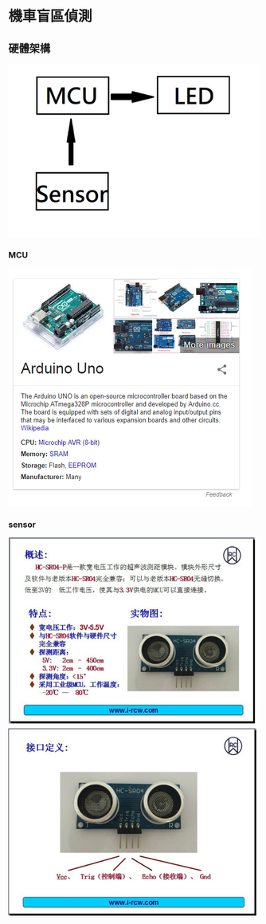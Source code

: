 # 機車盲區偵測

## 硬體架構
![image](https://github.com/NKUSTMCU/MCU/blob/master/img/hardware.PNG)

### MCU
![image](https://github.com/NKUSTMCU/MCU/blob/master/img/arduino.PNG)

### sensor
![image](https://github.com/NKUSTMCU/MCU/blob/master/img/sensor.PNG)
![image](https://github.com/NKUSTMCU/MCU/blob/master/img/sensor2.PNG)

